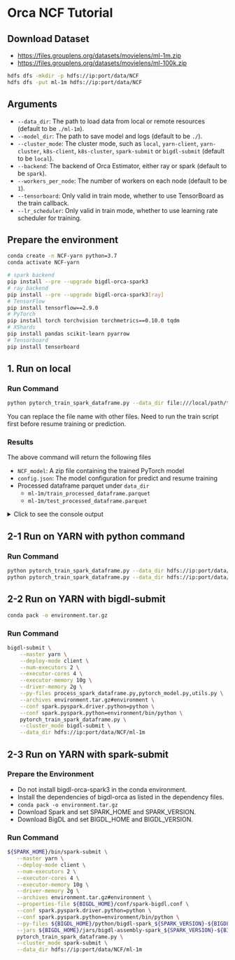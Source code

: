 # Orca NCF Tutorial

## Download Dataset
- https://files.grouplens.org/datasets/movielens/ml-1m.zip
- https://files.grouplens.org/datasets/movielens/ml-100k.zip

```bash
hdfs dfs -mkdir -p hdfs://ip:port/data/NCF
hdfs dfs -put ml-1m hdfs://ip:port/data/NCF
```

## Arguments
+ `--data_dir`: The path to load data from local or remote resources (default to be `./ml-1m`).
+ `--model_dir`: The path to save model and logs (default to be `./`).
+ `--cluster_mode`: The cluster mode, such as `local`, `yarn-client`, `yarn-cluster`, `k8s-client`, `k8s-cluster`, `spark-submit` or `bigdl-submit` (default to be `local`).
+ `--backend`: The backend of Orca Estimator, either ray or spark (default to be `spark`).
+ `--workers_per_node`: The number of workers on each node (default to be `1`).
+ `--tensorboard`: Only valid in train mode, whether to use TensorBoard as the train callback.
+ `--lr_scheduler`: Only valid in train mode, whether to use learning rate scheduler for training.

## Prepare the environment
```bash
conda create -n NCF-yarn python=3.7
conda activate NCF-yarn

# spark backend
pip install --pre --upgrade bigdl-orca-spark3
# ray backend
pip install --pre --upgrade bigdl-orca-spark3[ray]
# TensorFlow
pip install tensorflow==2.9.0
# PyTorch
pip install torch torchvision torchmetrics==0.10.0 tqdm
# XShards
pip install pandas scikit-learn pyarrow
# Tensorboard
pip install tensorboard
```

## 1. Run on local

### Run Command
```bash
python pytorch_train_spark_dataframe.py --data_dir file:///local/path/to/NCF/ml-1m
```
You can replace the file name with other files. Need to run the train script first before resume training or prediction.

### Results

The above command will return the following files
+ `NCF_model`: A zip file containing the trained PyTorch model 
+ `config.json`: The model configuration for predict and resume training
+ Processed dataframe parquet under `data_dir`
    + `ml-1m/train_processed_dataframe.parquet`
    + `ml-1m/test_processed_dataframe.parquet`
<details>
<summary> Click to see the console output </summary>

```bash
Loading data...
Train results:
num_samples: 2882458
epoch: 1.0
batch_count: 282.0
train_loss: 0.3417230605540067
last_train_loss: 0.29314390341794283
val_accuracy: 0.874625027179718
val_precision: 0.7700153589248657
val_recall: 0.5436215400695801
val_loss: 0.2966938563155457
val_num_samples: 720335.0

num_samples: 2882458
epoch: 2.0
batch_count: 282.0
train_loss: 0.2704732511598162
last_train_loss: 0.26464769959350676
val_accuracy: 0.8847938776016235
val_precision: 0.7885202169418335
val_recall: 0.5895587801933289
val_loss: 0.2665152659829276
val_num_samples: 720335.0

Evaluation results:
num_samples: 720340
Accuracy: 0.8834050297737122
Precision: 0.7855872511863708
Recall: 0.5875657200813293
val_loss: 0.2684867502365162
```

</details>

## 2-1 Run on YARN with python command

### Run Command
```bash
python pytorch_train_spark_dataframe.py --data_dir hdfs://ip:port/data/NCF/ml-1m  --cluster_mode yarn-client
python pytorch_train_spark_dataframe.py --data_dir hdfs://ip:port/data/NCF/ml-1m  --cluster_mode yarn-cluster
```

## 2-2 Run on YARN with bigdl-submit
```bash
conda pack -o environment.tar.gz
```

### Run Command
```bash
bigdl-submit \
    --master yarn \
    --deploy-mode client \
    --num-executors 2 \
    --executor-cores 4 \
    --executor-memory 10g \
    --driver-memory 2g \
    --py-files process_spark_dataframe.py,pytorch_model.py,utils.py \
    --archives environment.tar.gz#environment \
    --conf spark.pyspark.driver.python=python \
    --conf spark.pyspark.python=environment/bin/python \
    pytorch_train_spark_dataframe.py \
    --cluster_mode bigdl-submit \
    --data_dir hdfs://ip:port/data/NCF/ml-1m
```

## 2-3 Run on YARN with spark-submit

### Prepare the Environment
- Do not install bigdl-orca-spark3 in the conda environment.
- Install the dependencies of bigdl-orca as listed in the dependency files.
- `conda pack -o environment.tar.gz`
- Download Spark and set SPARK_HOME and SPARK_VERSION.
- Download BigDL and set BIGDL_HOME and BIGDL_VERSION.

### Run Command
```bash
${SPARK_HOME}/bin/spark-submit \
   --master yarn \
   --deploy-mode client \
   --num-executors 2 \
   --executor-cores 4 \
   --executor-memory 10g \
   --driver-memory 2g \
   --archives environment.tar.gz#environment \
   --properties-file ${BIGDL_HOME}/conf/spark-bigdl.conf \
   --conf spark.pyspark.driver.python=python \
   --conf spark.pyspark.python=environment/bin/python \
   --py-files ${BIGDL_HOME}/python/bigdl-spark_${SPARK_VERSION}-${BIGDL_VERSION}-python-api.zip,process_spark_dataframe.py,pytorch_model.py,utils.py \
   --jars ${BIGDL_HOME}/jars/bigdl-assembly-spark_${SPARK_VERSION}-${BIGDL_VERSION}-jar-with-dependencies.jar \
   pytorch_train_spark_dataframe.py \
   --cluster_mode spark-submit \
   --data_dir hdfs://ip:port/data/NCF/ml-1m
```
